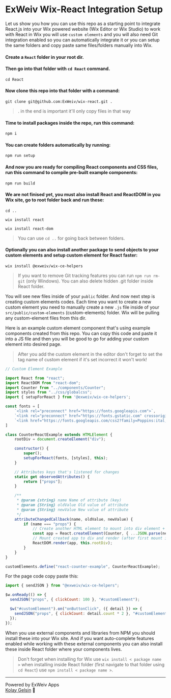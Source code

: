 # ExWeiv Wix-React Integration Setup

Let us show you how you can use this repo as a starting point to integrate React.js into your Wix powered website (Wix Editor or Wix Studio) to work with React in Wix you will use `custom elements` and you will also need Git integration enabled so you can automatically integrate it or you can setup the same folders and copy paste same files/folders manually into Wix.

#### Create a `React` folder in your root dir.

#### Then go into that folder with `cd React` command.

```cli
cd React
```

#### Now clone this repo into that folder with a command:

```cli
git clone git@github.com:ExWeiv/wix-react.git .
```

> . in the end is important it'll only copy files in that way

#### Time to install packages inside the repo, run this command:

```cli
npm i
```

#### You can create folders automatically by running:

```cli
npm run setup
```

#### And now you are ready for compiling React components and CSS files, run this command to compile pre-built example components:

```cli
npm run build
```

#### We are not finised yet, you must also install React and ReactDOM in you Wix site, go to root folder back and run these:

```cli
cd ..
```

```cli
wix install react
```

```cli
wix install react-dom
```

> You can use `cd ..` for going back between folders.

#### Optionally you can also install another package to send objects to your custom elements and setup custom element for React faster:

```cli
wix install @exweiv/wix-ce-helpers
```

> If you want to remove Git tracking features you can run `npm run rm-git` (only Windows). You can also delete hidden .git folder inside React folder.

You will see new files inside of your `public` folder. And now next step is creating custom elements codes. Each time you want to create a new custom element you need to manually create a new `.js` file inside of your `src/public/custom-elements` (custom-elements) folder. Wix will be pulling any custom-element files from this dir.

Here is an example custom element component that's using example components created from this repo. You can copy this code and paste it into a JS file and then you will be good to go for adding your custom element into desired page.

> After you add the custom element in the editor don't forget to set the tag name of custom element if it's set incorrect it won't work!

```js
// Custom Element Example

import React from "react";
import ReactDOM from "react-dom";
import Counter from "../components/Counter";
import styles from "../css/globalcss";
import { setupForReact } from '@exweiv/wix-ce-helpers';

const fonts = [
    `<link rel="preconnect" href="https://fonts.googleapis.com">`,
    `<link rel="preconnect" href="https://fonts.gstatic.com" crossorigin>`,
    `<link href="https://fonts.googleapis.com/css2?family=Poppins:ital,wght@0,100;0,200;0,300;0,400;0,500;0,600;0,700;0,800;0,900;1,100;1,200;1,300;1,400;1,500;1,600;1,700;1,800;1,900&display=swap" rel="stylesheet">`
]

class CounterReactExample extends HTMLElement {
    rootDiv = document.createElement("div");

    constructor() {
        super();
        setupForReact(fonts, [styles], this);
    }

    // Attributes keys that's listened for changes
    static get observedAttributes() {
        return ["props"];
    }

    /**
     * @param {string} name Name of attribute (key)
     * @param {String} oldValue Old value of attribute
     * @param {String} newValue New value of attribute
     */
    attributeChangedCallback(name, oldValue, newValue) {
        if (name === "props") {
            // Create another HTML element to mount into div element + pass props as JS object
            const app = React.createElement(Counter, { ...JSON.parse(newValue), customElement: this });
            // Mount created app to div and render (after first mount it will only render changed elements)
            ReactDOM.render(app, this.rootDiv);
        }
    }
}

customElements.define("react-counter-example", CounterReactExample);
```

For the page code copy paste this:

```js
import { sendJSON } from "@exweiv/wix-ce-helpers";

$w.onReady(() => {
  sendJSON("props", { clickCount: 100 }, "#customElement");

  $w("#customElement").on("onButtonClick", ({ detail }) => {
    sendJSON("props", { clickCount: detail.count * 2 }, "#customElement");
  });
});
```

When you use external components and libraries from NPM you should install these into your Wix site. And if you want auto-complete features enabled while working with these external components you can also install these inside React folder where your components lives.

> Don't forget when installing for Wix use `wix install < package name >` when installing inside React folder (first navigate to that folder using `cd React`) use `npm install < package name >`.

---

Powered by ExWeiv Apps <br>
[Kolay Gelsin](https://medium.com/the-optimists-daily/kolay-gelsin-a-turkish-expression-we-should-all-know-and-use-83fc1207ae5d) 💜
